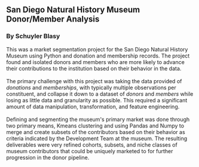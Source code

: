 ## San Diego Natural History Museum Donor/Member Analysis
### By Schuyler Blasy
This was a market segmentation project for the San Diego Natural History Museum using Python and donation and membership records. The project found and isolated donors and members who are more likely to advance their contributions to the institution based on their behavior in the data. </br></br>The primary challenge with this project was taking the data provided of *donations* and *memberships*, with typically multiple observations per constituent, and collapse it down to a dataset of *donors* and *members* while losing as little data and granularity as possible. This required a significant amount of data manipulation, transformation, and feature engineering. </br></br>Defining and segmenting the museum's primary market was done through two primary means, Kmeans clustering and using Pandas and Numpy to merge and create subsets of the contributors based on their behavior as criteria indicated by the Development Team at the museum. The resulting deliverables were very refined cohorts, subsets, and niche classes of museum contributors that could be uniquely marketed to for further progression in the donor pipeline.
